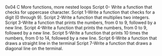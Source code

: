 0x04 C More functions, more nested loops
Script 0- Write a function that checks for uppercase character.
Script 1-Write a function that checks for a digit (0 through 9).
Script 2-Write a function that multiplies two integers.
Script 3-Write a function that prints the numbers, from 0 to 9, followed by a new line.
Script 4-Write a function that prints the numbers, from 0 to 9, followed by a new line.
Script 5-Write a function that prints 10 times the numbers, from 0 to 14, followed by a new line.
Script 6-Write a function that draws a straight line in the terminal
Script 7-Write a function that draws a diagonal line on the terminal.
